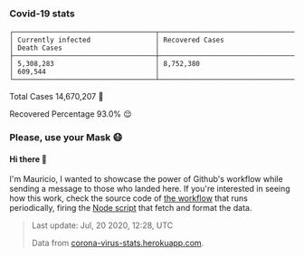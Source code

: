 
### Covid-19 stats

```
┌───────────────────────────────────┬───────────────────────────────────┬───────────────────────────────────┐
│ Currently infected                │ Recovered Cases                   │ Death Cases                       │
├───────────────────────────────────┼───────────────────────────────────┼───────────────────────────────────┤
│ 5,308,283                         │ 8,752,380                         │ 609,544                           │
└───────────────────────────────────┴───────────────────────────────────┴───────────────────────────────────┘
```

Total Cases 14,670,207 🦠

Recovered Percentage 93.0% 😌

### Please, use your Mask 😷

#### Hi there 👋
I'm Mauricio, I wanted to showcase the power of Github's workflow while sending a message to those who landed here.
If you're interested in seeing how this work, check the source code of [the workflow](https://github.com/mdottavio/mdottavio/blob/master/.github/workflows/updateReadme.yml) that runs periodically, firing
the [Node script](https://github.com/mdottavio/mdottavio/tree/covidstats) that fetch and format the data.

> Last update: Jul, 20 2020, 12:28, UTC
>
> Data from [corona-virus-stats.herokuapp.com](https://corona-virus-stats.herokuapp.com/api/v1/cases/general-stats).
